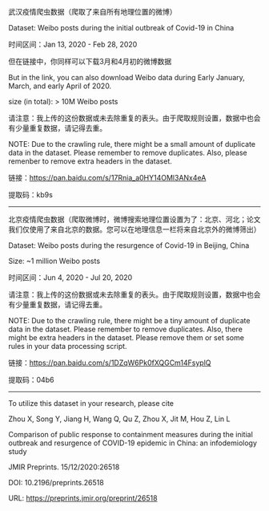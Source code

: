 武汉疫情爬虫数据（爬取了来自所有地理位置的微博）

Dataset: Weibo posts during the initial outbreak of Covid-19 in China 

时间区间：Jan 13, 2020 - Feb 28, 2020

但在链接中，你同样可以下载3月和4月初的微博数据

But in the link, you can also download Weibo data during Early January, March, and early April of 2020. 

size (in total): > 10M Weibo posts

请注意：我上传的这份数据或未去除重复的表头。由于爬取规则设置，数据中也会有少量重复数据，请记得去重。

NOTE: Due to the crawling rule, there might be a small amount of duplicate data in the dataset. Please remember to remove duplicates. Also, please remenber to remove extra headers in the dataset.

链接：https://pan.baidu.com/s/17Rnia_a0HY14OMl3ANx4eA 

提取码：kb9s 

------

北京疫情爬虫数据（爬取微博时，微博搜索地理位置设置为了：北京、河北；论文我们仅使用了来自北京的数据。您可以在地理信息一栏将来自北京外的微博筛出）

Dataset: Weibo posts during the resurgence of Covid-19 in Beijing, China

Size: ~1 million Weibo posts

时间区间：Jun 4, 2020 - Jul 20, 2020

请注意：我上传的这份数据或未去除重复的表头。由于爬取规则设置，数据中也会有少量重复数据，请记得去重。

NOTE: Due to the crawling rule, there might be a tiny amount of duplicate data in the dataset. Please remember to remove duplicates. Also, there might be extra headers in the dataset. Please remove them or set some rules in your data processing script.

链接：https://pan.baidu.com/s/1DZqW6Pk0fXQGCm14FsyplQ 

提取码：04b6

------

To utilize this dataset in your research, please cite

Zhou X, Song Y, Jiang H, Wang Q, Qu Z, Zhou X, Jit M, Hou Z, Lin L

Comparison of public response to containment measures during the initial outbreak and resurgence of COVID-19 epidemic in China: an infodemiology study

JMIR Preprints. 15/12/2020:26518

DOI: 10.2196/preprints.26518

URL: https://preprints.jmir.org/preprint/26518
